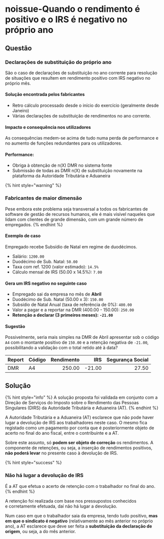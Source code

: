 # noissue-Quando o rendimento é positivo e o IRS é negativo no próprio ano

## Questão

### Declarações de substituição do próprio ano

São o caso de declarações de substituição no ano corrente para resolução de situações que resultem em rendimento positivo com IRS negativo no próprio mês.

#### Solução encontrada pelos fabricantes

* Retro cálculo processado desde o início do exercício \(geralmente desde Janeiro\)
* Várias declarações de substituição de rendimentos no ano corrente.

#### Impacto e consequência nos utilizadores

As consequências medem-se acima de tudo numa perda de performance e no aumento de funções redundantes para os utilizadores.

#### **Performance**:

* Obriga à obtenção de n\(X\) DMR no sistema fonte
* Submissão de todas as DMR n\(X\) de substituição novamente na plataforma da Autoridade Tributária e Aduaneira

{% hint style="warning" %}
### Fabricantes de maior dimensão

Pese embora este problema seja transversal a todos os fabricantes de software de gestão de recursos humanos, ele é mais visível naqueles que lidam com clientes de grande dimensão, com um grande número de empregados.
{% endhint %}

#### Exemplo de caso 

Empregado recebe Subsídio de Natal em regime de duodécimos.

* Salário: `1200.00`
* Duodécimo de Sub. Natal: `50.00`
* Taxa com ref. 1200 \(valor estimado\): `14.5%`
* Cálculo mensal de IRS \(50.00 x 14.5%\): `7.00`

#### Gera um IRS negativo no seguinte caso

* Empregado sai da empresa no mês de **Abril**
* Duodécimo de Sub. Natal \(50.00 x 3\): `150.00`
* Subsídio de Natal Anual \(taxa de referência de 0%\): `400.00`
* Valor a pagar e a reportar na DMR \(400.00 - 150.00\): `250.00`
* **Retenção a declarar \(3 primeiros meses\):** **`-21.00`**

#### Sugestão

Possivelmente, seria mais simples na DMR de Abril apresentar sob o código `A4` com o montante positivo de `150.00` e a retenção negativa de `-21.00`, possibilitando a validação com o total retido até à data?

| Report | Código | Rendimento | IRS | Segurança Social |
| :--- | :--- | ---: | ---: | ---: |
| DMR | A4 | 250.00 | -21.00 | 27.50 |

## Solução

{% hint style="info" %}
A solução proposta foi validada em conjunto com a Direção de Serviços do Imposto sobre o Rendimento das Pessoas Singulares \(DIRS\) da Autoridade Tributária e Aduaneira \(AT\).
{% endhint %}

A Autoridade Tributária e a Aduaneira \(AT\) esclarece que não pode haver lugar a devolução de IRS aos trabalhadores neste caso. O mesmo fica registado como um pagamento por conta que é posteriormente objeto de acerto no final do ano fiscal, entre o contribuinte e a AT.

Sobre este assunto, só **podem ser objeto de correção** os rendimentos. A componente de retenções, ou seja, a inserção de rendimentos positivos, **não poderá levar** no presente caso à devolução de IRS.

{% hint style="success" %}
### Não há lugar a devolução de IRS

É a AT que efetua o acerto de retenção com o trabalhador no final do ano.
{% endhint %}

A retenção foi realizada com base nos pressupostos conhecidos e corretamente efetuada, daí não há lugar a devolução.

Num caso em que o trabalhador saia da empresa, tendo tudo positivo, **mas em que o sindicato é negativo** \(relativamente ao mês anterior no próprio ano\), a AT esclarece que deve ser feita a **substituição da declaração de origem**, ou seja, a do mês anterior.


